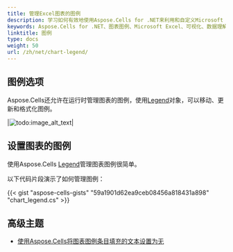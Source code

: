 ```yaml
---
title: 管理Excel图表的图例
description: 学习如何有效地使用Aspose.Cells for .NET来利用和自定义Microsoft Excel中的图表图例。我们的全面指南解释了图例的功能，如何访问和修改它，以及如何通过图例改善可视化和数据理解。
keywords: Aspose.Cells for .NET、图表图例、Microsoft Excel、可视化、数据理解。
linktitle: 图例
type: docs
weight: 50
url: /zh/net/chart-legend/
---
```


## **图例选项**
Aspose.Cells还允许在运行时管理图表的图例，使用[Legend](https://reference.aspose.com/cells/net/aspose.cells.charts/legend/)对象，可以移动、更新和格式化图例。

|![todo:image_alt_text](chart_legend.png)|

## **设置图表的图例**
使用Aspose.Cells [Legend](https://reference.aspose.com/cells/net/aspose.cells.charts/legend/)管理图表图例很简单。

以下代码片段演示了如何管理图例：


{{< gist "aspose-cells-gists" "59a1901d62ea9ceb08456a818431a898" "chart_legend.cs" >}}

## **高级主题**
- [使用Aspose.Cells将图表图例条目填充的文本设置为无](/cells/zh/net/set-text-of-chart-legend-entry-fill-to-none-using-aspose-cells/)
